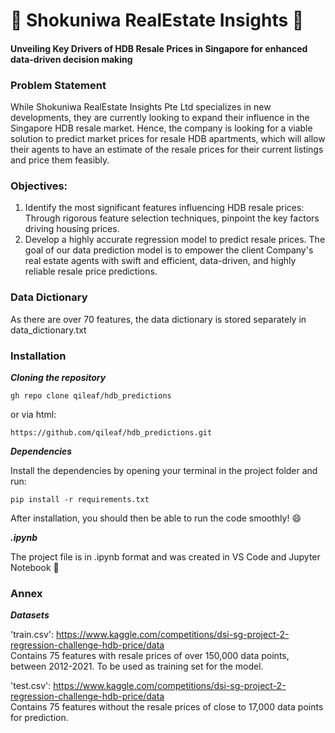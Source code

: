 # :house_with_garden: Shokuniwa RealEstate Insights :house_with_garden:
#### Unveiling Key Drivers of HDB Resale Prices in Singapore for enhanced data-driven decision making

### Problem Statement
While Shokuniwa RealEstate Insights Pte Ltd specializes in new developments, they are currently looking to expand their influence in the Singapore HDB resale market. Hence, the company is looking for a viable solution to predict market prices for resale HDB apartments, which will allow their agents to have an estimate of the resale prices for their current listings and price them feasibly.

### Objectives:
1. Identify the most significant features influencing HDB resale prices: Through rigorous feature selection techniques, pinpoint the key factors driving housing prices.
2. Develop a highly accurate regression model to predict resale prices. The goal of our data prediction model is to empower the client Company's real estate agents with swift and efficient, data-driven, and highly reliable resale price predictions.

### Data Dictionary

As there are over 70 features, the data dictionary is stored separately in data_dictionary.txt

### Installation

***Cloning the repository***

`gh repo clone qileaf/hdb_predictions`

or via html:

`https://github.com/qileaf/hdb_predictions.git`

***Dependencies***

Install the dependencies by opening your terminal in the project folder and run:

`pip install -r requirements.txt`

After installation, you should then be able to run the code smoothly! :smile:

***.ipynb***

The project file is in .ipynb format and was created in VS Code and Jupyter Notebook :book:

### Annex

***Datasets***

'train.csv': https://www.kaggle.com/competitions/dsi-sg-project-2-regression-challenge-hdb-price/data</br>
Contains 75 features with resale prices of over 150,000 data points, between 2012-2021. To be used as training set for the model.

'test.csv': https://www.kaggle.com/competitions/dsi-sg-project-2-regression-challenge-hdb-price/data</br>
Contains 75 features without the resale prices of close to 17,000 data points for prediction.